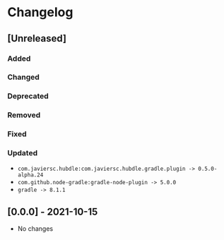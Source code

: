 # Changelog

## [Unreleased]

### Added

### Changed

### Deprecated

### Removed

### Fixed

### Updated

- `com.javiersc.hubdle:com.javiersc.hubdle.gradle.plugin -> 0.5.0-alpha.24`
- `com.github.node-gradle:gradle-node-plugin -> 5.0.0`
- `gradle -> 8.1.1`

## [0.0.0] - 2021-10-15

- No changes
